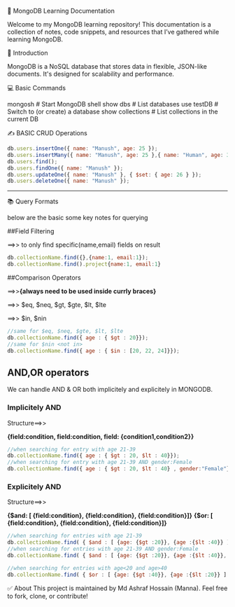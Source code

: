 📘 MongoDB Learning Documentation

Welcome to my MongoDB learning repository! This documentation is a collection of notes, code snippets, and resources that I’ve gathered while learning MongoDB.


🧠 Introduction

MongoDB is a NoSQL database that stores data in flexible, JSON-like documents. It's designed for scalability and performance.


💻 Basic Commands

mongosh             # Start MongoDB shell
show dbs            # List databases
use testDB          # Switch to (or create) a database
show collections    # List collections in the current DB


✍️ BASIC CRUD Operations
```js
db.users.insertOne({ name: "Manush", age: 25 });
db.users.insertMany({ name: "Manush", age: 25 },{ name: "Human", age: 30 });
db.users.find();
db.users.findOne({ name: "Manush" });
db.users.updateOne({ name: "Manush" }, { $set: { age: 26 } });
db.users.deleteOne({ name: "Manush" });

```

--------------------------------------------------

📚 Query Formats

below are the basic some key notes for querying

##Field Filtering 

==>> to only find specific(name,email) fields on result

```js
db.collectionName.find({},{name:1, email:1});
db.collectionName.find().project{name:1, email:1}
```

##Comparison Operators

==>>**{always need to be used inside currly braces}**

==>> $eq, $neq, $gt, $gte, $lt, $lte

==>> $in, $nin <more or less similar to OR>


```js
//same for $eq, $neq, $gte, $lt, $lte
db.collectionName.find({ age : { $gt : 20}});
//same for $nin <not in>
db.collectionName.find({ age : { $in : [20, 22, 24]}});
```


## AND,OR operators 

We can handle AND & OR both implicitely and explicitely in MONGODB.

### Implicitely AND

Structure==>>

**{field:condition, field:condition, field: {condition1,condition2}}**
```js
//when searching for entry with age 21-39
db.collectionName.find({ age : { $gt : 20, $lt : 40}}); 
//when searching for entry with age 21-39 AND gender:Female
db.collectionName.find({ age : { $gt : 20, $lt : 40} , gender:"Female"});
```

### Explicitely AND

Structure==>>

**{$and: [ {field:condition}, {field:condition}, {field:condition}]}**
**{$or: [ {field:condition}, {field:condition}, {field:condition}]}**

```js
//when searching for entries with age 21-39
db.collectionName.find( { $and : [ {age: {$gt :20}}, {age :{$lt :40}} ] } );
//when searching for entries with age 21-39 AND gender:Female
db.collectionName.find( { $and : [ {age: {$gt :20}}, {age :{$lt :40}}, { gender :"Female"} ] } ); 

//when searching for entries with age<20 and age>40
db.collectionName.find( { $or : [ {age: {$gt :40}}, {age :{$lt :20}} ] } );
```



✅ About
This project is maintained by Md Ashraf Hossain (Manna).
Feel free to fork, clone, or contribute!